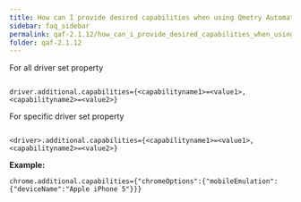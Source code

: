 ```yaml
---
title: How can I provide desired capabilities when using Qmetry Automation Framework?
sidebar: faq_sidebar
permalink: qaf-2.1.12/how_can_i_provide_desired_capabilities_when_using_qas.html
folder: qaf-2.1.12
---
```


For all driver set property 

```properties

driver.additional.capabilities={<capabilityname1>=<value1>,<capabilityname2>=<value2>}

```

For specific driver set property 

```properties

<driver>.additional.capabilities={<capabilityname1>=<value1>,<capabilityname2>=<value2>}

```

**Example:**

```properties
chrome.additional.capabilities={"chromeOptions":{"mobileEmulation":{"deviceName":"Apple iPhone 5"}}}
```

